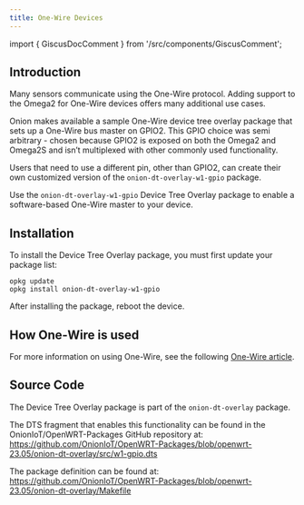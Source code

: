 ```yaml
---
title: One-Wire Devices
---
```


import { GiscusDocComment } from '/src/components/GiscusComment';

## Introduction

Many sensors communicate using the One-Wire protocol. Adding support to the Omega2 for One-Wire devices offers many additional use cases.

Onion makes available a sample One-Wire device tree overlay package that sets up a One-Wire bus master on GPIO2. This GPIO choice was semi arbitrary - chosen because GPIO2 is exposed on both the Omega2 and Omega2S and isn’t multiplexed with other commonly used functionality.

Users that need to use a different pin, other than GPIO2, can create their own customized version of the `onion-dt-overlay-w1-gpio`  package.

Use the `onion-dt-overlay-w1-gpio` Device Tree Overlay package to enable a software-based One-Wire master to your device.

## Installation

To install the Device Tree Overlay package, you must first update your package list:

```shell
opkg update
opkg install onion-dt-overlay-w1-gpio
```

After installing the package, reboot the device.

## How One-Wire is used

For more information on using One-Wire, see the following [One-Wire article](../hardware-interfaces/one-wire).

## Source Code

The Device Tree Overlay package is part of the `onion-dt-overlay` package.

The DTS fragment that enables this functionality can be found in the OnionIoT/OpenWRT-Packages GitHub repository at: https://github.com/OnionIoT/OpenWRT-Packages/blob/openwrt-23.05/onion-dt-overlay/src/w1-gpio.dts
<!-- TODO: update above with OPENWRT_VERSION variable -->

The package definition can be found at: https://github.com/OnionIoT/OpenWRT-Packages/blob/openwrt-23.05/onion-dt-overlay/Makefile
<!-- TODO: update above with OPENWRT_VERSION variable -->

<GiscusDocComment />